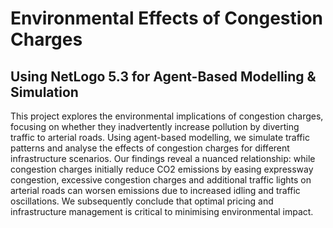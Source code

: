 # Environmental Effects of Congestion Charges
## Using NetLogo 5.3 for Agent-Based Modelling & Simulation
This project explores the environmental implications of congestion charges, focusing on whether they inadvertently increase pollution by diverting traffic to arterial roads. Using agent-based modelling, we simulate traffic patterns and analyse the effects of congestion charges for different infrastructure scenarios. Our findings reveal a nuanced relationship: while congestion charges initially reduce CO2 emissions by easing expressway congestion, excessive congestion charges and additional traffic lights on arterial roads can worsen emissions due to increased idling and traffic oscillations. We subsequently conclude that optimal pricing and infrastructure management is critical to minimising environmental impact.
